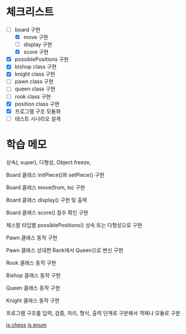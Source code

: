 # 체크리스트
- [ ] board 구현
    - [x] move 구현
    - [ ] display 구현
    - [x] score 구현
- [x] possiblePositions 구현
- [x] bishop class 구현
- [x] knight class 구현
- [ ] pawn class 구현
- [ ] queen class 구현
- [ ] rook class 구현
- [x] position class 구현
- [x] 프로그램 구조 모듈화
- [ ] 테스트 시나리오 설계

# 학습 메모 

상속(, super), 다형성, Object.freeze, 

Board 클래스 initPiece()와 setPiece() 구현

Board 클래스 move(from, to) 구현

Board 클래스 display() 구현 및 출력

Board 클래스 score() 점수 확인 구현

체스말 타입별 possiblePositions() 상속 또는 다형성으로 구현

Pawn 클래스 동작 구현

Pawn 클래스 상대편 Rank에서 Queen으로 변신 구현

Rook 클래스 동작 구현

Bishop 클래스 동작 구현

Queen 클래스 동작 구현

Knight 클래스 동작 구현

프로그램 구조를 입력, 검증, 처리, 형식, 출력 단계로 구분해서 객체나 모듈로 구분

[js chess](https://www.geeksforgeeks.org/design-a-chess-game/)
[js enum](https://sewonzzang.tistory.com/28)